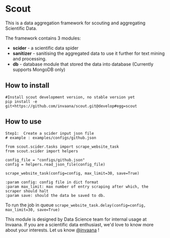 # Scout  

This is a data aggregation framework for scouting and aggregating Scientific Data. 


The framework contains 3 modules:

- **scider** - a scientific data spider  
- **sanitizer** - sanitising the aggregated data to use it further for text mining and processing.
- **db** - database module that stored the data into database (Currently supports MongoDB only)

## How to install 

```
#Install scout development version, no stable version yet
pip install -e  git+https://github.com/invaana/scout.git@develop#egg=scout

```

## How to use

```
Step1:  Create a scider input json file 
# example : examples/configs/github.json

from scout.scider.tasks import scrape_website_task
from scout.scider import helpers

config_file = "configs/github.json"
config = helpers.read_json_file(config_file)

scrape_website_task(config=config, max_limit=30, save=True) 

:param config: config file in dict format
:param max_limit: max number of entry scraping after which, the scraper should halt
:param save: should the data be saved to db.

```

To run the job in queue `scrape_website_task.delay(config=config, max_limit=30, save=True)`





This module is designed by Data Science team for internal usage at Invaana. 
If you are a scientific data enthusiast, we'd love to know more about your interests. 
Let us know [@invaana](http://twitter.com/invaana) !
